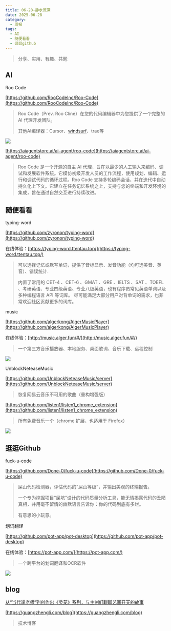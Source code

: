 ```yaml
---
title: 06-28-静水流深
date: 2025-06-28
category:
  - 周报
tags:
  - AI
  - 随便看看
  - 逛逛github
---
```


> 分享、实用、有趣、共勉


## AI

Roo Code 

[https://github.com/RooCodeInc/Roo-Code](https://github.com/RooCodeInc/Roo-Code)
>Roo Code（Prev. Roo Cline）在您的代码编辑器中为您提供了一个完整的 AI 代理开发团队。
>
>其他AI编译器：Cursor、[windsurf](https://windsurf.com/editor)、trae等

![](https://media.githubusercontent.com/media/RooCodeInc/Roo-Code/main/src/assets/docs/demo.gif)




[https://aiagentstore.ai/ai-agent/roo-code](https://aiagentstore.ai/ai-agent/roo-code)
>Roo Code 是一个开源的自主 AI 代理，旨在以最少的人工输入来编码、调试和发展软件系统。它模仿初级开发人员的工作流程，使用规划、编辑、运行和调试代码的循环过程。Roo Code 支持多轮编码会话，并在迭代中自动持久化上下文。它建立在任务记忆系统之上，支持与您的终端和开发环境的集成，旨在通过自然交互进行持续改进。



## 随便看看

typing-word

[https://github.com/zyronon/typing-word](https://github.com/zyronon/typing-word)

在线体验：[https://typing-word.ttentau.top/](https://typing-word.ttentau.top/)
>可以选择记忆或默写单词，提供了音标显示、发音功能（均可选美音、英音）、错误统计.
>
>内置了常用的 CET-4 、CET-6 、GMAT 、GRE 、IELTS 、SAT 、TOEFL 、考研英语、专业四级英语、专业八级英语，也有程序员常见英语单词以及多种编程语言 API 等词库。 尽可能满足大部分用户对背单词的需求，也非常欢迎社区贡献更多的词库。


music

[https://github.com/algerkong/AlgerMusicPlayer](https://github.com/algerkong/AlgerMusicPlayer)

在线体验：[http://music.alger.fun/#/](http://music.alger.fun/#/)
>一个第三方音乐播放器、本地服务、桌面歌词、音乐下载、远程控制

![](https://github.com/algerkong/AlgerMusicPlayer/raw/main/docs/image.png)


UnblockNeteaseMusic

[https://github.com/UnblockNeteaseMusic/server](https://github.com/UnblockNeteaseMusic/server)
>恢复网易云音乐不可用的歌曲（重构增强版）


[https://github.com/listen1/listen1_chrome_extension](https://github.com/listen1/listen1_chrome_extension)
>所有免费音乐一个（chrome 扩展，也适用于 Firefox）

![](https://camo.githubusercontent.com/054f7d38d8dbe53d444592d4d5a86422c3e372e3fdd20b2d8b66ad9119d07d46/68747470733a2f2f692e696d6775722e636f6d2f64495646746f722e676966)


## 逛逛Github

fuck-u-code

[https://github.com/Done-0/fuck-u-code](https://github.com/Done-0/fuck-u-code)
>屎山代码检测器，评估代码的”屎山等级“，并输出美观的终端报告。
>
>一个专为挖掘项目"屎坑"设计的代码质量分析工具，能无情揭露代码的丑陋真相，并用毫不留情的幽默语言告诉你：你的代码到底有多烂。
>
>有意思的小玩意。



划词翻译

[https://github.com/pot-app/pot-desktop](https://github.com/pot-app/pot-desktop)

在线体验：[https://pot-app.com/](https://pot-app.com/)
>一个跨平台的划词翻译和OCR软件

![](https://github.com/pot-app/pot-desktop/raw/master/asset/2.png)









## blog

[从“当代课老师”到创作出《灵笼》系列，与主创们聊聊艺画开天的故事](https://www.gcores.com/radios/199574)


[https://guangzhengli.com/blog](https://guangzhengli.com/blog)
>技术博客


